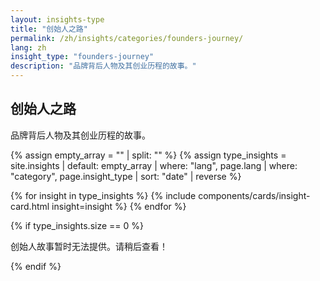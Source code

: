 ```yaml
---
layout: insights-type  
title: "创始人之路"
permalink: /zh/insights/categories/founders-journey/
lang: zh
insight_type: "founders-journey"
description: "品牌背后人物及其创业历程的故事。"
---
```


## 创始人之路

品牌背后人物及其创业历程的故事。

{% assign empty_array = "" | split: "" %}
{% assign type_insights = site.insights | default: empty_array | where: "lang", page.lang | where: "category", page.insight_type | sort: "date" | reverse %}

<div class="insights-grid">
  {% for insight in type_insights %}
    {% include components/cards/insight-card.html insight=insight %}
  {% endfor %}
</div>

{% if type_insights.size == 0 %}
  <p class="no-insights">创始人故事暂时无法提供。请稍后查看！</p>
{% endif %}